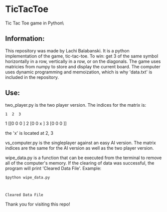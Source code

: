 # TicTacToe
Tic Tac Toe game in Python\

## Information:
This repository was made by Lachi Balabanski. It is a python implementation of the game, tic-tac-toe. To win: get 3 of the same symbol horizontally in a row, vertically in a row, or on the diagonals. The game uses matricies from numpy to store and display the current board. The computer uses dynamic programming and memoization, which is why 'data.txt' is included in the repository.

## Use:
two_player.py is the two player version. The indices for the matrix is:
   
    1  2  3
1 [[0  0  0 ]
2  [0  0  x ]
3  [0  0  0 ]]

the 'x' is located at 2, 3

vs_computer.py is the singleplayer against an easy AI version. The matrix indices are the same for the AI version as well as the two player version.

wipe_data.py is a function that can be executed from the terminal to remove all of the computer's memory. If the clearing of data was successful, the program will print 'Cleared Data File'. Example:

<code>$python wipe_data.py

Cleared Data File
</code>

Thank you for visiting this repo!
